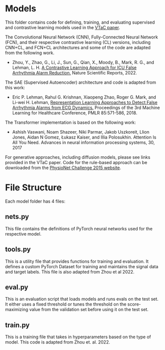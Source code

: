 # Models

This folder contains code for defining, training, and evaluating supervised and contrastive learning models used in the [VTaC paper](https://proceedings.neurips.cc/paper_files/paper/2023/file/7a53bf4e02022aad32a4019d41b3b476-Paper-Datasets_and_Benchmarks.pdf).  


The Convolutional Neural Network (CNN), Fully-Connected Neural Network (FCN), and their respective contrastive learning (CL) versions, including CNN+CL, and FCN+CL architectures and some of the code are adapted from the following work. 

* Zhou, Y., Zhao, G., Li, J., Sun, G., Qian, X., Moody, B., Mark, R. G., and Lehman, L. H. [A Contrastive Learning Approach for ICU False Arrhythmia Alarm Reduction.](https://rdcu.be/cJf9V) Nature Scientific Reports, 2022.

The SAE (Supervised Autoencoder) architecture and code is adapted from this work:

* Eric P. Lehman, Rahul G. Krishnan, Xiaopeng Zhao, Roger G. Mark, and Li-wei H. Lehman, [Representation Learning Approaches to Detect False Arrhythmia Alarms from ECG Dynamics.](https://proceedings.mlr.press/v85/lehman18a.html) Proceedings of the 3rd Machine Learning for Healthcare Conference, PMLR 85:571-586, 2018.

The Transformer implementation is based on the following work:

* Ashish Vaswani, Noam Shazeer, Niki Parmar, Jakob Uszkoreit, Llion Jones, Aidan N Gomez, Łukasz
Kaiser, and Illia Polosukhin. Attention Is All You Need. Advances in neural information processing
systems, 30, 2017

For generative approaches, including diffusion models, please see links provided in the VTaC paper.  Code for the rule-based approach can be downloaded from the [PhysioNet Challenge 2015 website](https://www.physionet.org/static/published-projects/challenge-2015/1.0.0/sources/).

# File Structure 

Each model folder has 4 files: 

## nets.py
This file contains the definitions of PyTorch neural networks used for the respective model. 

## tools.py

This is a utility file that provides functions for training and evaluation. It defines a custom PyTorch Dataset for training and maintains the signal data and target labels. This file is also adapted from Zhou et al 2022.

## eval.py

This is an evaluation script that loads models and runs evals on the test set. It either uses a fixed threshold or tunes the threshold on the score-maximizing value from the validation set before using it on the test set. 

## train.py

This is a training file that takes in hyperparameters based on the type of model. This code is adapted from Zhou et. al. 2022.


